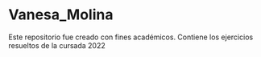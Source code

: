 # Vanesa_Molina
Este repositorio fue creado con fines académicos. Contiene los ejercicios resueltos de la cursada 2022
